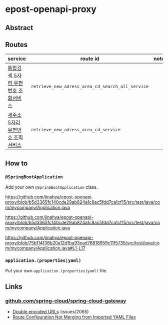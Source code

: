 # epost-openapi-proxy

## Abstract

## Routes

| service                                           | route id                                         | notes |
|---------------------------------------------------|--------------------------------------------------|-------|
| [통합검색 5자리 우편번호 조회서비스][과학기술정보통신부 우정사업본부_우편번호 정보조회] | `retrieve_new_adress_area_cd_search_all_service` |       |      
| [새주소 5자리 우편번호 조회서비스][과학기술정보통신부 우정사업본부_도로명주소조회서비스] | `retrieve_new_adress_area_cd_service`            |       |     

## How to

### `@SpringBootApplication`

Add your own `@SprinbBootApplication` class.

https://github.com/jinahya/epost-openapi-proxy/blob/b5d3365fc140cde29ab824a1c8ac5fdd7ca1cf15/src/test/java/com/mycompany/Application.java

https://github.com/jinahya/epost-openapi-proxy/blob/b5d3365fc140cde29ab824a1c8ac5fdd7ca1cf15/src/test/java/com/mycompany/Application.java

https://github.com/jinahya/epost-openapi-proxy/blob/75b114f36b20a12d1ba93ead76818959c11f5735/src/test/java/com/mycompany/Application.java#L1-L17

### `application.(properties|yaml)`

Put your own `application.(properties|yaml)` file.

## Links

### [github.com/spring-cloud/spring-cloud-gateway](https://github.com/spring-cloud/spring-cloud-gateway)

* [Double encoded URLs](https://github.com/spring-cloud/spring-cloud-gateway/issues/2065) (issues/2065)
* [Route Configuration Not Merging from Imported YAML Files](https://github.com/spring-cloud/spring-cloud-gateway/issues/3098)

[과학기술정보통신부 우정사업본부_우편번호 정보조회]: https://www.data.go.kr/data/15056971/openapi.do

[과학기술정보통신부 우정사업본부_도로명주소조회서비스]: https://www.data.go.kr/data/15000124/openapi.do

